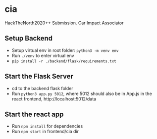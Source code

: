 # cia
 HackTheNorth2020++ Submission. Car Impact Associator

## Setup Backend
* Setup virtual env in root folder: ```python3 -m venv env```
* Run ```./venv``` to enter virtual env
* ```pip install -r ./backend/flask/requirements.txt```

## Start the Flask Server
* cd to the backend flask folder
* Run ```python3 app.py 5012```, where 5012 should also be in App.js in the react frontend, http://localhost:5012/data

## Start the react app
* Run ```npm install``` for dependencies
* Run ```npm start``` in frontend/cia dir